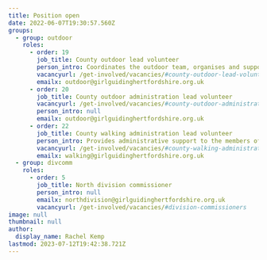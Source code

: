 ```yaml
---
title: Position open
date: 2022-06-07T19:30:57.560Z
groups:
  - group: outdoor
    roles:    
      - order: 19
        job_title: County outdoor lead volunteer
        person_intro: Coordinates the outdoor team, organises and supports outdoor events and trainings, liaising with other advisers, and promoting an enthusiasm for the outdoors.
        vacancyurl: /get-involved/vacancies/#county-outdoor-lead-volunteer
        emailx: outdoor@girlguidinghertfordshire.org.uk
      - order: 20
        job_title: County outdoor administration lead volunteer
        vacancyurl: /get-involved/vacancies/#county-outdoor-administration-lead-volunteer
        person_intro: null
        emailx: outdoor@girlguidinghertfordshire.org.uk
      - order: 22
        job_title: County walking administration lead volunteer
        person_intro: Provides administrative support to the members of the county walking team
        vacancyurl: /get-involved/vacancies/#county-walking-administration-lead-volunteer
        emailx: walking@girlguidinghertfordshire.org.uk
  - group: divcomm
    roles:
      - order: 5
        job_title: North division commissioner
        person_intro: null
        emailx: northdivision@girlguidinghertfordshire.org.uk
        vacancyurl: /get-involved/vacancies/#division-commissioners
image: null
thumbnail: null
author:
  display_name: Rachel Kemp
lastmod: 2023-07-12T19:42:38.721Z
---
```

